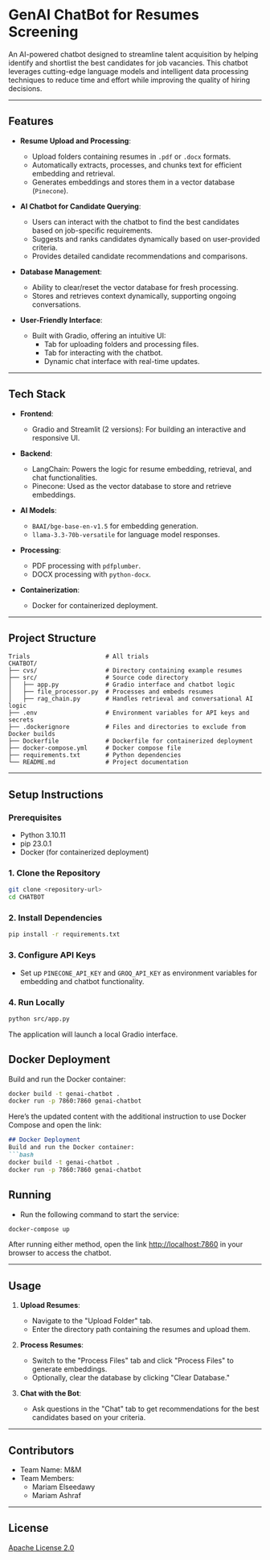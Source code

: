 # GenAI ChatBot for Resumes Screening

An AI-powered chatbot designed to streamline talent acquisition by helping identify and shortlist the best candidates for job vacancies. This chatbot leverages cutting-edge language models and intelligent data processing techniques to reduce time and effort while improving the quality of hiring decisions.

---

## **Features**
- **Resume Upload and Processing**:
  - Upload folders containing resumes in `.pdf` or `.docx` formats.
  - Automatically extracts, processes, and chunks text for efficient embedding and retrieval.
  - Generates embeddings and stores them in a vector database (`Pinecone`).

- **AI Chatbot for Candidate Querying**:
  - Users can interact with the chatbot to find the best candidates based on job-specific requirements.
  - Suggests and ranks candidates dynamically based on user-provided criteria.
  - Provides detailed candidate recommendations and comparisons.

- **Database Management**:
  - Ability to clear/reset the vector database for fresh processing.
  - Stores and retrieves context dynamically, supporting ongoing conversations.

- **User-Friendly Interface**:
  - Built with Gradio, offering an intuitive UI:
    - Tab for uploading folders and processing files.
    - Tab for interacting with the chatbot.
    - Dynamic chat interface with real-time updates.

---

## **Tech Stack**
- **Frontend**:
  - Gradio and Streamlit (2 versions): For building an interactive and responsive UI.
  
- **Backend**:
  - LangChain: Powers the logic for resume embedding, retrieval, and chat functionalities.
  - Pinecone: Used as the vector database to store and retrieve embeddings.

- **AI Models**:
  - `BAAI/bge-base-en-v1.5` for embedding generation.
  - `llama-3.3-70b-versatile` for language model responses.

- **Processing**:
  - PDF processing with `pdfplumber`.
  - DOCX processing with `python-docx`.

- **Containerization**:
  - Docker for containerized deployment.

---

## **Project Structure**
```
Trials                     # All trials
CHATBOT/
├── cvs/                   # Directory containing example resumes
├── src/                   # Source code directory
│   ├── app.py             # Gradio interface and chatbot logic
│   ├── file_processor.py  # Processes and embeds resumes
│   ├── rag_chain.py       # Handles retrieval and conversational AI logic
├── .env                   # Environment variables for API keys and secrets
├── .dockerignore          # Files and directories to exclude from Docker builds
├── Dockerfile             # Dockerfile for containerized deployment
├── docker-compose.yml     # Docker compose file
├── requirements.txt       # Python dependencies
└── README.md              # Project documentation
```
---

## **Setup Instructions**

### Prerequisites
- Python 3.10.11
- pip 23.0.1
- Docker (for containerized deployment)

### 1. Clone the Repository
```bash
git clone <repository-url>
cd CHATBOT
```

### 2. Install Dependencies
```bash
pip install -r requirements.txt
```

### 3. Configure API Keys
- Set up `PINECONE_API_KEY` and `GROQ_API_KEY` as environment variables for embedding and chatbot functionality.

### 4. Run Locally
```bash
python src/app.py
```
The application will launch a local Gradio interface.

## Docker Deployment
Build and run the Docker container:
```bash
docker build -t genai-chatbot .
docker run -p 7860:7860 genai-chatbot
```
Here’s the updated content with the additional instruction to use Docker Compose and open the link:

```markdown
## Docker Deployment
Build and run the Docker container:
```bash
docker build -t genai-chatbot .
docker run -p 7860:7860 genai-chatbot
```

## **Running**
- Run the following command to start the service:
```bash
docker-compose up
```

After running either method, open the link [http://localhost:7860](http://localhost:7860) in your browser to access the chatbot.

---

## **Usage**

1. **Upload Resumes**:
   - Navigate to the "Upload Folder" tab.
   - Enter the directory path containing the resumes and upload them.

2. **Process Resumes**:
   - Switch to the "Process Files" tab and click "Process Files" to generate embeddings.
   - Optionally, clear the database by clicking "Clear Database."

3. **Chat with the Bot**:
   - Ask questions in the "Chat" tab to get recommendations for the best candidates based on your criteria.

---

## **Contributors**
- Team Name: M&M
- Team Members:
  - Mariam Elseedawy
  - Mariam Ashraf

---

## **License** 
[Apache License 2.0](LICENSE)
